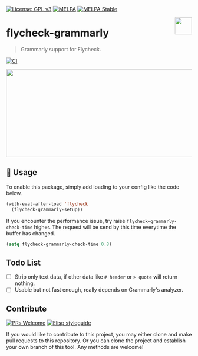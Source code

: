 [![License: GPL v3](https://img.shields.io/badge/License-GPL%20v3-blue.svg)](https://www.gnu.org/licenses/gpl-3.0)
[![MELPA](https://melpa.org/packages/flycheck-grammarly-badge.svg)](https://melpa.org/#/flycheck-grammarly)
[![MELPA Stable](https://stable.melpa.org/packages/flycheck-grammarly-badge.svg)](https://stable.melpa.org/#/flycheck-grammarly)

<img align="right" src="./etc/logo.png" with="153" height="46">

# flycheck-grammarly
> Grammarly support for Flycheck.

[![CI](https://github.com/emacs-grammarly/flycheck-grammarly/actions/workflows/test.yml/badge.svg)](https://github.com/emacs-grammarly/flycheck-grammarly/actions/workflows/test.yml)

<p align="center">
  <img src="./etc/screenshot.png" width="656" height="238"/>
<p>

## 🔨 Usage

To enable this package, simply add loading to your config like the code below.

```el
(with-eval-after-load 'flycheck
  (flycheck-grammarly-setup))
```

If you encounter the performance issue, try raise `flycheck-grammarly-check-time` higher.
The request will be send by this time everytime the buffer has changed.

```el
(setq flycheck-grammarly-check-time 0.8)
```

## Todo List

- [ ] Strip only text data, if other data like `# header` or `> quote` will return nothing.
- [ ] Usable but not fast enough, really depends on Grammarly's analyzer.

## Contribute

[![PRs Welcome](https://img.shields.io/badge/PRs-welcome-brightgreen.svg)](http://makeapullrequest.com)
[![Elisp styleguide](https://img.shields.io/badge/elisp-style%20guide-purple)](https://github.com/bbatsov/emacs-lisp-style-guide)

If you would like to contribute to this project, you may either
clone and make pull requests to this repository. Or you can
clone the project and establish your own branch of this tool.
Any methods are welcome!
